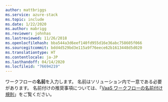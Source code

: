```yaml
---
author: mattbriggs
ms.service: azure-stack
ms.topic: include
ms.date: 1/22/2020
ms.author: mabrigg
ms.reviewer: johnhas
ms.lastreviewed: 11/26/2018
ms.openlocfilehash: bba544a3d6eef140fd955d16e36abc758605f066
ms.sourcegitcommit: bdd4d529bd3e115a9f76eece62b1613448d5d020
ms.translationtype: HT
ms.contentlocale: ja-JP
ms.lasthandoff: 04/14/2020
ms.locfileid: "76694219"
---
```

ワークフローの**名前**を入力します。 名前はソリューション内で一意である必要があります。 名前付けの推奨事項については、「[VaaS ワークフローの名前付け規則](../azure-stack-vaas-best-practice.md#naming-convention-for-vaas-workflows)」をご覧ください。